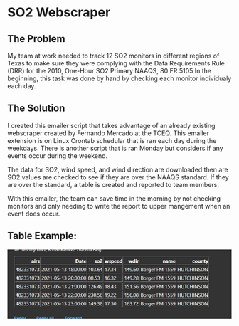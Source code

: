 # SO2 Webscraper
## The Problem
My team at work needed to track 12 SO2 monitors in different regions of Texas to make sure they were complying with
the Data Requirements Rule (DRR) for the 2010, One-Hour SO2 Primary NAAQS, 80 FR 5105
In the beginning, this task was done by hand by checking each monitor individualy each day. 

## The Solution
I created this emailer script that takes advantage of an already existing webscraper created by Fernando Mercado at the TCEQ. This emailer extension is on Linux Crontab schedular that is ran each day during the weekdays. There is another script that is ran Monday but considers if any events occur during the weekend.

The data for SO2, wind speed, and wind direction are downloaded then are SO2 values are checked to see if they are over the NAAQS standard. If they are over the standard, a table is created and reported to team members. 

With this emailer, the team can save time in the morning by not checking monitors and only needing to write the report to upper mangement when an event does occur.

## Table Example: 
![alt text][logo]

[logo]: https://github.com/robert0901/Web_scrapping-/blob/main/so2_emailer/tableExample1.png "Table"
